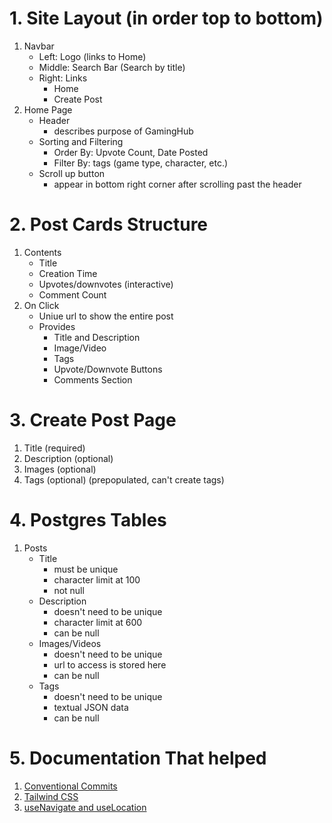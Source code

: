 # 1. Site Layout (in order top to bottom)
1. Navbar
    - Left: Logo (links to Home)
    - Middle: Search Bar (Search by title)
    - Right: Links
        - Home
        - Create Post
2. Home Page
    - Header
        - describes purpose of GamingHub
    - Sorting and Filtering
        - Order By: Upvote Count, Date Posted
        - Filter By: tags (game type, character, etc.)
    - Scroll up button
        - appear in bottom right corner after scrolling past the header

# 2. Post Cards Structure
1. Contents
    - Title
    - Creation Time
    - Upvotes/downvotes (interactive)
    - Comment Count
2. On Click
    - Uniue url to show the entire post
    - Provides
        - Title and Description
        - Image/Video
        - Tags
        - Upvote/Downvote Buttons
        - Comments Section

# 3. Create Post Page
1. Title (required)
2. Description (optional)
3. Images (optional)
4. Tags (optional) (prepopulated, can't create tags)

# 4. Postgres Tables
1. Posts
    - Title
        - must be unique
        - character limit at 100
        - not null
    - Description
        - doesn't need to be unique
        - character limit at 600
        - can be null
    - Images/Videos
        - doesn't need to be unique
        - url to access is stored here
        - can be null
    - Tags
        - doesn't need to be unique
        - textual JSON data
        - can be null

# 5. Documentation That helped
1. [Conventional Commits](https://www.conventionalcommits.org/en/v1.0.0/)
2. [Tailwind CSS](https://tailwindcss.com/)
3. [useNavigate and useLocation](https://dev.to/esedev/how-to-pass-and-access-data-from-one-route-to-another-with-uselocation-usenavigate-usehistory-hooks-1g5m)